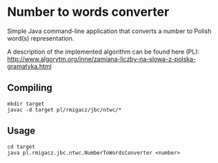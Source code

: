 # Number to words converter

Simple Java command-line application that converts a number to Polish word(s) representation.

A description of the implemented algorithm can be found here (PL): 
http://www.algorytm.org/inne/zamiana-liczby-na-slowa-z-polska-gramatyka.html

## Compiling

```console
mkdir target
javac -d target pl/rmigacz/jbc/ntwc/*
```

## Usage

```console
cd target
java pl.rmigacz.jbc.ntwc.NumberToWordsConverter <number>
```